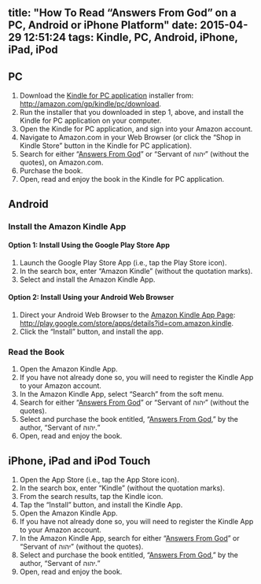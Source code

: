 title: "How To Read “Answers From God” on a PC, Android or iPhone Platform"
date: 2015-04-29 12:51:24
tags: Kindle, PC, Android, iPhone, iPad, iPod
---
## PC ##
1. Download the [Kindle for PC application](http://amazon.com/gp/kindle/pc/download) installer from: <http://amazon.com/gp/kindle/pc/download>.
2. Run the installer that you downloaded in step 1, above, and install the Kindle for PC application on your computer.
3. Open the Kindle for PC application, and sign into your Amazon account.
4. Navigate to Amazon.com in your Web Browser (or click the &ldquo;Shop in Kindle Store&rdquo; button in the Kindle for PC application).
5. Search for either &ldquo;[Answers From God](http://www.amazon.com/dp/B00T74IHGO)&rdquo; or &ldquo;Servant of &#1497;&#1492;&#1493;&#1492;&rdquo; (without the quotes), on Amazon.com.
6. Purchase the book.
7. Open, read and enjoy the book in the Kindle for PC application.

## Android ##

### Install the Amazon Kindle App ###

#### Option 1: Install Using the Google Play Store App ####
1. Launch the Google Play Store App (i.e., tap the Play Store icon).
2. In the search box, enter &ldquo;Amazon Kindle&rdquo; (without the quotation marks).
3. Select and install the Amazon Kindle App.

#### Option 2: Install Using your Android Web Browser ####
1. Direct your Android Web Browser to the [Amazon Kindle App Page](http://play.google.com/store/apps/details?id=com.amazon.kindle): <http://play.google.com/store/apps/details?id=com.amazon.kindle>.
2. Click the &ldquo;Install&rdquo; button, and install the app.

### Read the Book ###
1. Open the Amazon Kindle App.
2. If you have not already done so, you will need to register the Kindle App to your Amazon account.
3. In the Amazon Kindle App, select &ldquo;Search&rdquo; from the soft menu.
4. Search for either &ldquo;[Answers From God](http://www.amazon.com/dp/B00T74IHGO)&rdquo; or &ldquo;Servant of &#1497;&#1492;&#1493;&#1492;&rdquo; (without the quotes).
5. Select and purchase the book entitled, &ldquo;[Answers From God](http://www.amazon.com/dp/B00T74IHGO),&rdquo; by the author, &ldquo;Servant of &#1497;&#1492;&#1493;&#1492;.&rdquo;
6. Open, read and enjoy the book.

## iPhone, iPad and iPod Touch ##
1. Open the App Store (i.e., tap the App Store icon).
2. In the search box, enter &ldquo;Kindle&rdquo; (without the quotation marks).
3. From the search results, tap the Kindle icon.
4. Tap the &ldquo;Install&rdquo; button, and install the Kindle App.
5. Open the Amazon Kindle App.
6. If you have not already done so, you will need to register the Kindle App to your Amazon account.
7. In the Amazon Kindle App, search for either &ldquo;[Answers From God](http://www.amazon.com/dp/B00T74IHGO)&rdquo; or &ldquo;Servant of &#1497;&#1492;&#1493;&#1492;&rdquo; (without the quotes).
8. Select and purchase the book entitled, &ldquo;[Answers From God](http://www.amazon.com/dp/B00T74IHGO),&rdquo; by the author, &ldquo;Servant of &#1497;&#1492;&#1493;&#1492;.&rdquo;
9. Open, read and enjoy the book.
